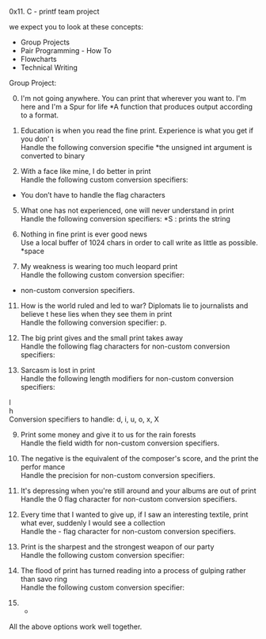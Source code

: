 0x11. C - printf team project

we expect you to look at these concepts:
* Group Projects
* Pair Programming - How To
* Flowcharts
* Technical Writing

Group Project:                                                                      
                                                                                    
0. I'm not going anywhere. You can print that wherever you want to. I'm here and I'm
 a Spur for life
*A function that produces output according to a format.                        
                                                                                    
                                                                                    
2. Education is when you read the fine print. Experience is what you get if you don'
t                                                                                   
Handle the following conversion specifie
*the unsigned int argument is converted to binary

3. With a face like mine, I do better in print                                      
Handle the following custom conversion specifiers:
* You don’t have to handle the flag characters                           
                                                                                    
5. What one has not experienced, one will never understand in print                 
Handle the following conversion specifiers:
 *S : prints the string                                 
                                                                                    
7. Nothing in fine print is ever good news                                          
Use a local buffer of 1024 chars in order to call write as little as possible.
*space  
                                                                                    
9. My weakness is wearing too much leopard print                                    
Handle the following custom conversion specifier:
* non-custom conversion specifiers.                                
                                                                                    
11. How is the world ruled and led to war? Diplomats lie to journalists and believe t
hese lies when they see them in print                                               
Handle the following conversion specifier: p.                                       
                                                                                    
12. The big print gives and the small print takes away                               
Handle the following flag characters for non-custom conversion specifiers:          
                                                                                    
13. Sarcasm is lost in print                                                         
Handle the following length modifiers for non-custom conversion specifiers:         
                                                                                    
l                                                                                   
h                                                                                   
Conversion specifiers to handle: d, i, u, o, x, X                                   
                                                                                    
9. Print some money and give it to us for the rain forests                          
Handle the field width for non-custom conversion specifiers.                        
                                                                                    
10. The negative is the equivalent of the composer's score, and the print the perfor
mance                                                                               
Handle the precision for non-custom conversion specifiers.                          
                                                                                    
11. It's depressing when you're still around and your albums are out of print       
Handle the 0 flag character for non-custom conversion specifiers.                   
                                                                                    
12. Every time that I wanted to give up, if I saw an interesting textile, print what
 ever, suddenly I would see a collection                                            
Handle the - flag character for non-custom conversion specifiers.                   
                                                                                    
13. Print is the sharpest and the strongest weapon of our party                     
Handle the following custom conversion specifier:                                   
                                                                                    
14. The flood of print has turned reading into a process of gulping rather than savo
ring                                                                                
Handle the following custom conversion specifier:                                   
                                                                                    
15. *                                                                               
All the above options work well together. 

